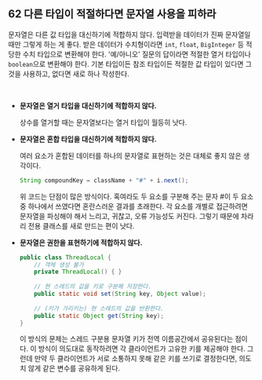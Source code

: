 ## 62 다른 타입이 적절하다면 문자열 사용을 피하라

문자열은 다른 값 타입을 대신하기에 적합하지 않다. 입력받을 데이터가 진짜 문자열일 때만 그렇게 하는 게 좋다. 받은 데이터가 수치형이라면 `int`, `float`, `BigInteger` 등 적당한 수치 타입으로 변환해야 한다. '예/아니오' 질문의 답이라면 적절한 열거 타입이나 `boolean`으로 변환해야 한다. 기본 타입이든 참조 타입이든 적절한 값 타입이 있다면 그것을 사용하고, 없다면 새로 하나 작성한다.

<br />

- **문자열은 열거 타입을 대신하기에 적합하지 않다.**

  상수를 열거할 때는 문자열보다는 열거 타입이 월등히 낫다.

  

- **문자열은 혼합 타입을 대신하기에 적합하지 않다.**

  여러 요소가 혼합된 데이터를 하나의 문자열로 표현하는 것은 대체로 좋지 않은 생각이다.

  ```java
  String compoundKey = className + "#" + i.next();
  ```

  위 코드는 단점이 많은 방식이다. 혹여라도 두 요소를 구분해 주는 문자 #이 두 요소 중 하나에서 쓰였다면 혼란스러운 결과를 초래한다. 각 요소를 개별로 접근하려면 문자열을 파싱해야 해서 느리고, 귀찮고, 오류 가능성도 커진다. 그렇기 때문에 차라리 전용 클래스를 새로 만드는 편이 낫다.

  

- **문자열은 권한을 표현하기에 적합하지 않다.**

  ```java
  public class ThreadLocal {
      // 객체 생성 불가
      private ThreadLocal() { } 
      
      // 현 스레드의 값을 키로 구분해 저장한다.
      public static void set(String key, Object value);
      
      // (키가 가리키는) 현 스레드의 값을 반환한다.
      public static Object get(String key);
  }
  ```

  이 방식의 문제는 스레드 구분용 문자열 키가 전역 이름공간에서 공유된다는 점이다. 이 방식이 의도대로 동작하려면 각 클라이언트가 고유한 키를 제공해야 한다. 그런데 만약 두 클라이언트가 서로 소통하지 못해 같은 키를 쓰기로 결정한다면, 의도치 않게 같은 변수를 공유하게 된다.

